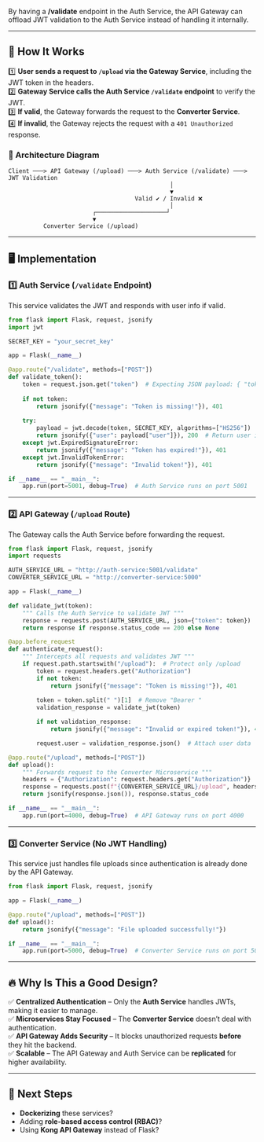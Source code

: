 By having a **/validate** endpoint in the Auth Service, the API Gateway can offload JWT validation to the Auth Service instead of handling it internally.  

---

## **🚀 How It Works**
1️⃣ **User sends a request to `/upload` via the Gateway Service**, including the JWT token in the headers.  
2️⃣ **Gateway Service calls the Auth Service `/validate` endpoint** to verify the JWT.  
3️⃣ **If valid**, the Gateway forwards the request to the **Converter Service**.  
4️⃣ **If invalid**, the Gateway rejects the request with a `401 Unauthorized` response.  

### **📌 Architecture Diagram**
```
Client ───> API Gateway (/upload) ───> Auth Service (/validate) ───> JWT Validation
                                              │
                                              ▼
                                    Valid ✔ / Invalid ❌
                                              │
                        ┌────────────────────┘
                        ▼
          Converter Service (/upload)
```

---

## **🖥 Implementation**

### **1️⃣ Auth Service (`/validate` Endpoint)**
This service validates the JWT and responds with user info if valid.

```python
from flask import Flask, request, jsonify
import jwt

SECRET_KEY = "your_secret_key"

app = Flask(__name__)

@app.route("/validate", methods=["POST"])
def validate_token():
    token = request.json.get("token")  # Expecting JSON payload: { "token": "JWT_TOKEN" }
    
    if not token:
        return jsonify({"message": "Token is missing!"}), 401
    
    try:
        payload = jwt.decode(token, SECRET_KEY, algorithms=["HS256"])
        return jsonify({"user": payload["user"]}), 200  # Return user info
    except jwt.ExpiredSignatureError:
        return jsonify({"message": "Token has expired!"}), 401
    except jwt.InvalidTokenError:
        return jsonify({"message": "Invalid token!"}), 401

if __name__ == "__main__":
    app.run(port=5001, debug=True)  # Auth Service runs on port 5001
```

---

### **2️⃣ API Gateway (`/upload` Route)**
The Gateway calls the Auth Service before forwarding the request.

```python
from flask import Flask, request, jsonify
import requests

AUTH_SERVICE_URL = "http://auth-service:5001/validate"
CONVERTER_SERVICE_URL = "http://converter-service:5000"

app = Flask(__name__)

def validate_jwt(token):
    """ Calls the Auth Service to validate JWT """
    response = requests.post(AUTH_SERVICE_URL, json={"token": token})
    return response if response.status_code == 200 else None

@app.before_request
def authenticate_request():
    """ Intercepts all requests and validates JWT """
    if request.path.startswith("/upload"):  # Protect only /upload
        token = request.headers.get("Authorization")
        if not token:
            return jsonify({"message": "Token is missing!"}), 401
        
        token = token.split(" ")[1]  # Remove "Bearer "
        validation_response = validate_jwt(token)

        if not validation_response:
            return jsonify({"message": "Invalid or expired token!"}), 401

        request.user = validation_response.json()  # Attach user data

@app.route("/upload", methods=["POST"])
def upload():
    """ Forwards request to the Converter Microservice """
    headers = {"Authorization": request.headers.get("Authorization")}
    response = requests.post(f"{CONVERTER_SERVICE_URL}/upload", headers=headers, files=request.files)
    return jsonify(response.json()), response.status_code

if __name__ == "__main__":
    app.run(port=4000, debug=True)  # API Gateway runs on port 4000
```

---

### **3️⃣ Converter Service (No JWT Handling)**
This service just handles file uploads since authentication is already done by the API Gateway.

```python
from flask import Flask, request, jsonify

app = Flask(__name__)

@app.route("/upload", methods=["POST"])
def upload():
    return jsonify({"message": "File uploaded successfully!"})

if __name__ == "__main__":
    app.run(port=5000, debug=True)  # Converter Service runs on port 5000
```

---

## **🔥 Why Is This a Good Design?**
✅ **Centralized Authentication** – Only the **Auth Service** handles JWTs, making it easier to manage.  
✅ **Microservices Stay Focused** – The **Converter Service** doesn’t deal with authentication.  
✅ **API Gateway Adds Security** – It blocks unauthorized requests **before** they hit the backend.  
✅ **Scalable** – The API Gateway and Auth Service can be **replicated** for higher availability.  

---

## **🔹 Next Steps**
- **Dockerizing** these services?  
- Adding **role-based access control (RBAC)**?  
- Using **Kong API Gateway** instead of Flask?  
